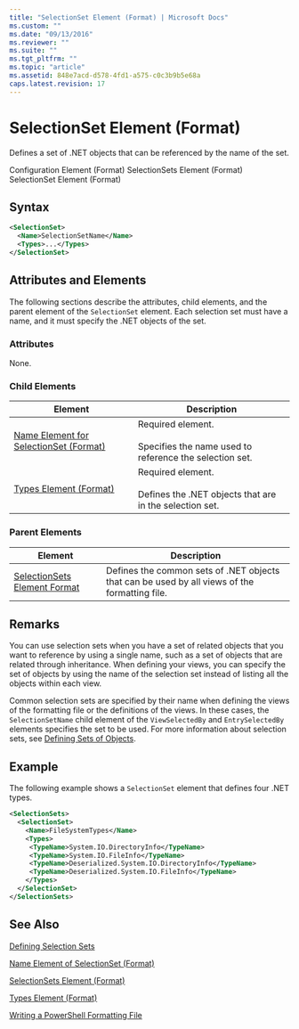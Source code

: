 ```yaml
---
title: "SelectionSet Element (Format) | Microsoft Docs"
ms.custom: ""
ms.date: "09/13/2016"
ms.reviewer: ""
ms.suite: ""
ms.tgt_pltfrm: ""
ms.topic: "article"
ms.assetid: 848e7acd-d578-4fd1-a575-c0c3b9b5e68a
caps.latest.revision: 17
---
```

# SelectionSet Element (Format)

Defines a set of .NET objects that can be referenced by the name of the set.

Configuration Element (Format)
SelectionSets Element (Format)
SelectionSet Element (Format)

## Syntax

```xml
<SelectionSet>
  <Name>SelectionSetName</Name>
  <Types>...</Types>
</SelectionSet>
```

## Attributes and Elements

The following sections describe the attributes, child elements, and the parent element of the `SelectionSet` element. Each selection set must have a name, and it must specify the .NET objects of the set.

### Attributes

None.

### Child Elements

|Element|Description|
|-------------|-----------------|
|[Name Element for SelectionSet (Format)](./name-element-for-selectionset-format.md)|Required element.<br /><br /> Specifies the name used to reference the selection set.|
|[Types Element (Format)](./types-element-for-selectionset-format.md)|Required element.<br /><br /> Defines the .NET objects that are in the selection set.|

### Parent Elements

|Element|Description|
|-------------|-----------------|
|[SelectionSets Element Format](./selectionsets-element-format.md)|Defines the common sets of .NET objects that can be used by all views of the formatting file.|

## Remarks

You can use selection sets when you have a set of related objects that you want to reference by using a single name, such as a set of objects that are related through inheritance. When defining your views, you can specify the set of objects by using the name of the selection set instead of listing all the objects within each view.

Common selection sets are specified by their name when defining the views of the formatting file or the definitions of the views. In these cases, the `SelectionSetName` child element of the `ViewSelectedBy` and `EntrySelectedBy` elements specifies the set to be used. For more information about selection sets, see [Defining Sets of Objects](./defining-selection-sets.md).

## Example

The following example shows a `SelectionSet` element that defines four .NET types.

```xml
<SelectionSets>
  <SelectionSet>
    <Name>FileSystemTypes</Name>
    <Types>
     <TypeName>System.IO.DirectoryInfo</TypeName>
     <TypeName>System.IO.FileInfo</TypeName>
     <TypeName>Deserialized.System.IO.DirectoryInfo</TypeName>
     <TypeName>Deserialized.System.IO.FileInfo</TypeName>
    </Types>
  </SelectionSet>
</SelectionSets>
```

## See Also

[Defining Selection Sets](./defining-selection-sets.md)

[Name Element of SelectionSet (Format)](./name-element-for-selectionset-format.md)

[SelectionSets Element (Format)](./selectionsets-element-format.md)

[Types Element (Format)](./types-element-for-selectionset-format.md)

[Writing a PowerShell Formatting File](./writing-a-powershell-formatting-file.md)

